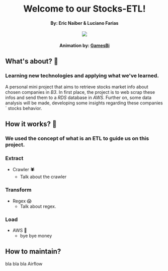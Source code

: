 <h1 align="center">Welcome to our Stocks-ETL!</h1>
<h4 align="center">By: Eric Naiber & Luciano Farias</h4>

<p align="center">
  <img src="https://user-images.githubusercontent.com/81690594/186323109-acd5aebb-85e6-481a-97cf-d3a46ad4c881.png"/>
</p>

<h4 align="center">Animation by: <a href="https://fga-eps-mds.github.io/2018.2-GamesBI/especificacao/arquitetura.html">GamesBi</a> </h4>

## What's about? 🤔
### Learning new technologies and applying what we've learned.

A personal mini project that aims to retrieve stocks market info about chosen companies in _B3_. In first place, the project is to web scrap these infos and send 
them to a _RDS_ database in _AWS_. Further on, some data analysis will be made, developing some 
insights regarding these companies´ stocks behavior.


## How it works? 👷
### We used the concept of what is an ETL to guide us on this project.

### Extract

- Crawler 🕷️
  - Talk about the crawler

### Transform

- Regex 😱
    - Talk about regex.

### Load

- AWS 💸
    - bye bye money 
    

## How to maintain?

bla bla bla Airflow
